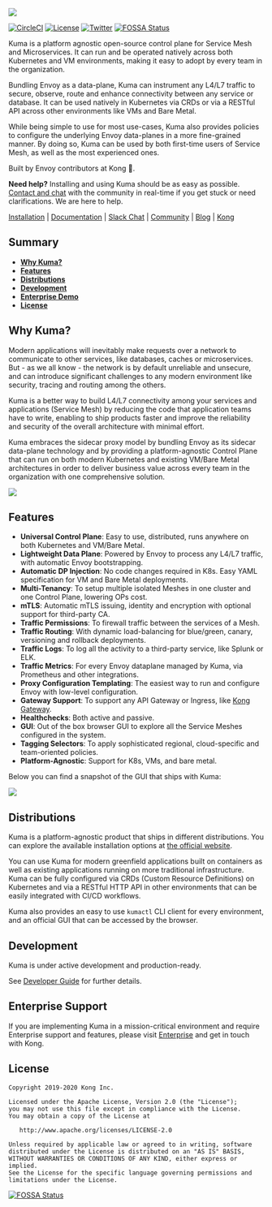 [![][kuma-logo]][kuma-url]

[![CircleCI](https://circleci.com/gh/Kong/kuma.svg?style=svg&circle-token=e3f6c5429ee47ca0eb4bd2542e4b8801a7856373)](https://circleci.com/gh/Kong/kuma)
[![License](https://img.shields.io/badge/License-Apache%202.0-blue.svg)](https://github.com/Kong/kuma/blob/master/LICENSE)
[![Twitter](https://img.shields.io/twitter/follow/thekonginc.svg?style=social&label=Follow)](https://twitter.com/intent/follow?screen_name=thekonginc)
[![FOSSA Status](https://app.fossa.io/api/projects/git%2Bgithub.com%2FKong%2Fkuma.svg?type=shield)](https://app.fossa.io/projects/git%2Bgithub.com%2FKong%2Fkuma?ref=badge_shield)

Kuma is a platform agnostic open-source control plane for Service Mesh and Microservices. It can run and be operated natively across both Kubernetes and VM environments, making it easy to adopt by every team in the organization.

Bundling Envoy as a data-plane, Kuma can instrument any L4/L7 traffic to secure, observe, route and enhance connectivity between any service or database. It can be used natively in Kubernetes via CRDs or via a RESTful API across other environments like VMs and Bare Metal.

While being simple to use for most use-cases, Kuma also provides policies to configure the underlying Envoy data-planes in a more fine-grained manner. By doing so, Kuma can be used by both first-time users of Service Mesh, as well as the most experienced ones.

Built by Envoy contributors at Kong 🦍.

**Need help?** Installing and using Kuma should be as easy as possible. [Contact and chat](https://kuma.io/community) with the community in real-time if you get stuck or need clarifications. We are here to help.

[Installation](https://kuma.io/install) |
[Documentation](https://kuma.io/docs) |
[Slack Chat](https://chat.kuma.io) |
[Community](https://kuma.io/community) |
[Blog](https://konghq.com/blog) |
[Kong](https://konghq.com)

## Summary

- [**Why Kuma?**](#why-kuma)
- [**Features**](#features)
- [**Distributions**](#distributions)
- [**Development**](#development)
- [**Enterprise Demo**](#enterprise-demo)
- [**License**](#license)

## Why Kuma?

Modern applications will inevitably make requests over a network to communicate to other services, like databases, caches or microservices. But - as we all know - the network is by default unreliable and unsecure, and can introduce significant challenges to any modern environment like security, tracing and routing among the others.

Kuma is a better way to build L4/L7 connectivity among your services and applications (Service Mesh) by reducing the code that application teams have to write, enabling to ship products faster and improve the reliability and security of the overall architecture with minimal effort. 

Kuma embraces the sidecar proxy model by bundling Envoy as its sidecar data-plane technology and by providing a platform-agnostic Control Plane that can run on both modern Kubernetes and existing VM/Bare Metal architectures in order to deliver business value across every team in the organization with one comprehensive solution.

[![][kuma-benefits]][kuma-url]

## Features

* **Universal Control Plane**: Easy to use, distributed, runs anywhere on both Kubernetes and VM/Bare Metal.
* **Lightweight Data Plane**: Powered by Envoy to process any L4/L7 traffic, with automatic Envoy bootstrapping.
* **Automatic DP Injection**: No code changes required in K8s. Easy YAML specification for VM and Bare Metal deployments.
* **Multi-Tenancy**: To setup multiple isolated Meshes in one cluster and one Control Plane, lowering OPs cost.
* **mTLS**: Automatic mTLS issuing, identity and encryption with optional support for third-party CA.
* **Traffic Permissions**: To firewall traffic between the services of a Mesh.
* **Traffic Routing**: With dynamic load-balancing for blue/green, canary, versioning and rollback deployments.
* **Traffic Logs**: To log all the activity to a third-party service, like Splunk or ELK.
* **Traffic Metrics**: For every Envoy dataplane managed by Kuma, via Prometheus and other integrations.
* **Proxy Configuration Templating**: The easiest way to run and configure Envoy with low-level configuration.
* **Gateway Support**: To support any API Gateway or Ingress, like [Kong Gateway](https://github.com/Kong/kong).
* **Healthchecks**: Both active and passive.
* **GUI**: Out of the box browser GUI to explore all the Service Meshes configured in the system.
* **Tagging Selectors**: To apply sophisticated regional, cloud-specific and team-oriented policies.
* **Platform-Agnostic**: Support for K8s, VMs, and bare metal.

Below you can find a snapshot of the GUI that ships with Kuma:

[![][kuma-gui]][kuma-url]

## Distributions

Kuma is a platform-agnostic product that ships in different distributions. You can explore the available installation options at [the official website](https://kuma.io/install).

You can use Kuma for modern greenfield applications built on containers as well as existing applications running on more traditional infrastructure. Kuma can be fully configured via CRDs (Custom Resource Definitions) on Kubernetes and via a RESTful HTTP API in other environments that can be easily integrated with CI/CD workflows.

Kuma also provides an easy to use `kumactl` CLI client for every environment, and an official GUI that can be accessed by the browser.

## Development

Kuma is under active development and production-ready.

See [Developer Guide](DEVELOPER.md) for further details.

## Enterprise Support

If you are implementing Kuma in a mission-critical environment and require Enterprise support and features, please visit [Enterprise](https://kuma.io/enterprise/) and get in touch with Kong.

## License

```
Copyright 2019-2020 Kong Inc.

Licensed under the Apache License, Version 2.0 (the "License");
you may not use this file except in compliance with the License.
You may obtain a copy of the License at

   http://www.apache.org/licenses/LICENSE-2.0

Unless required by applicable law or agreed to in writing, software
distributed under the License is distributed on an "AS IS" BASIS,
WITHOUT WARRANTIES OR CONDITIONS OF ANY KIND, either express or implied.
See the License for the specific language governing permissions and
limitations under the License.
```

[kuma-url]: https://kuma.io/
[kuma-logo]: https://kuma-public-assets.s3.amazonaws.com/kuma-logo.png
[kuma-gui]: https://kuma-public-assets.s3.amazonaws.com/kuma-gui.png
[kuma-benefits]: https://kuma-public-assets.s3.amazonaws.com/kuma-benefits.jpg


[![FOSSA Status](https://app.fossa.io/api/projects/git%2Bgithub.com%2FKong%2Fkuma.svg?type=large)](https://app.fossa.io/projects/git%2Bgithub.com%2FKong%2Fkuma?ref=badge_large)